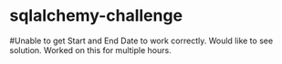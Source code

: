 # sqlalchemy-challenge

#Unable to get Start and End Date to work correctly. Would like to see solution. Worked on this for multiple hours.